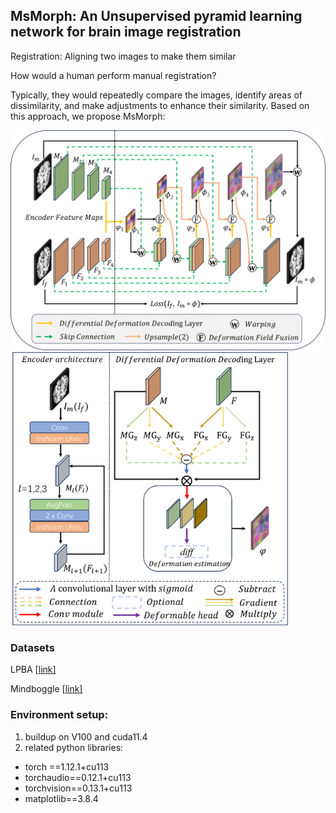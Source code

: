 ## MsMorph: An Unsupervised pyramid learning network for brain image registration



Registration: Aligning two images to make them similar  

How would a human perform manual registration?  

Typically, they would repeatedly compare the images, identify areas of dissimilarity, and make adjustments to enhance their similarity. Based on this approach, we propose MsMorph:

<img src="https://github.com/GaodengFan/MsMorph/blob/main/img/network.png" alt="image-20241028120154973" style="zoom: 80%;" />

<img src="https://github.com/GaodengFan/MsMorph/blob/main/img/Differential%20Def.png" style="zoom: 80%;" />

### Datasets

LPBA [[link\]](https://resource.loni.usc.edu/resources/atlases-downloads/)

Mindboggle [[link\]](https://osf.io/yhkde/)

### Environment setup:

1. buildup on V100 and cuda11.4
2. related python libraries:

- torch ==1.12.1+cu113
- torchaudio==0.12.1+cu113
- torchvision==0.13.1+cu113
- matplotlib==3.8.4

